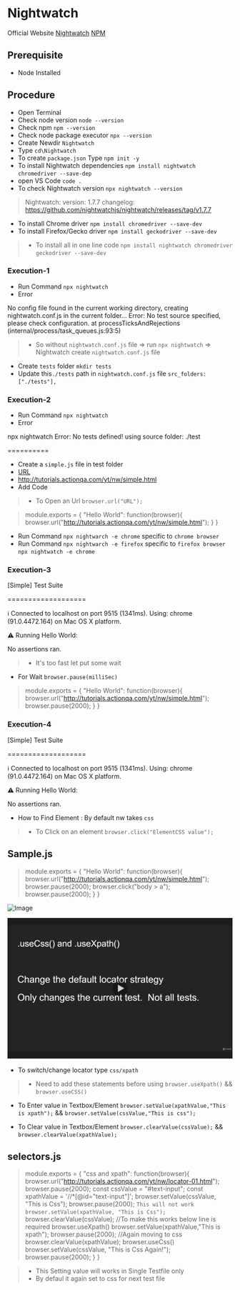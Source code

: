 # Nightwatch

Official Website [Nightwatch](https://nightwatchjs.org/)
[NPM](https://www.npmjs.com/package/nightwatch)


## Prerequisite
 - Node Installed

## Procedure
 - Open Terminal
 - Check node version `node --version`
 - Check npm `npm --version`
 - Check node package executor `npx --version`
 - Create Newdir `Nightwatch`
 - Type `cd\Nightwatch`
 - To create `package.json`  Type `npm init -y`
 - To install Nightwatch dependencies `npm install nightwatch chromedriver --save-dep`
 - open VS Code `code .`
 - To check Nightwatch version `npx nightwatch --version`
  >  Nightwatch:
    version: 1.7.7
    changelog: https://github.com/nightwatchjs/nightwatch/releases/tag/v1.7.7
 - To install Chrome driver `npm install chromedriver --save-dev`
 - To install Firefox/Gecko driver `npm install geckodriver --save-dev`

 > - To install all in one line code `npm install nightwatch chromedriver geckodriver --save-dev`

 ### Execution-1

- Run Command `npx nightwatch`
- Error 

<p>No config file found in the current working directory, creating nightwatch.conf.js in the current folder...
Error: No test source specified, please check configuration.
at processTicksAndRejections (internal/process/task_queues.js:93:5)</p>

> - So without `nightwatch.conf.js` file => run `npx nightwatch` => Nightwatch create `nightwatch.conf.js` file

- Create `tests` folder `mkdir tests`
- Update this`./tests` path in `nightwatch.conf.js` file `src_folders: ["./tests"],`

 ### Execution-2

- Run Command `npx nightwatch`
- Error 
<p>npx nightwatch
   Error: No tests defined! using source folder: ./test</p>

==========

- Create a `simple.js` file in test folder
- [URL](http://tutorials.actionqa.com/yt/nw/simple.html)
- http://tutorials.actionqa.com/yt/nw/simple.html
- Add Code

> - To Open an Url `browser.url("URL");`

>module.exports = {
    "Hello World": function(browser){
        browser.url("http://tutorials.actionqa.com/yt/nw/simple.html");
    }
}
- Run Command `npx nightwarch -e chrome` specific to `chrome browser`
- Run Command `npx nightwarch -e firefox` specific to `firefox browser`
`npx nightwatch -e chrome`

 ### Execution-3

<p>[Simple] Test Suite 

===================

ℹ Connected to localhost on port 9515 (1341ms).
  Using: chrome (91.0.4472.164) on Mac OS X platform.

⚠ Running Hello World:

No assertions ran.</p>

> - It's too fast let put some wait

- For Wait `browser.pause(milliSec)`

>module.exports = {
    "Hello World": function(browser){
        browser.url("http://tutorials.actionqa.com/yt/nw/simple.html");
        browser.pause(2000);
    }
}

### Execution-4

<p>[Simple] Test Suite 

===================

ℹ Connected to localhost on port 9515 (1341ms).
  Using: chrome (91.0.4472.164) on Mac OS X platform.

⚠ Running Hello World:

No assertions ran.</p>

- How to Find Element : By default nw takes `css`
> - To Click on an element `browser.click("ElementCSS value");`

## Sample.js
>module.exports = {
"Hello World": function(browser){
browser.url("http://tutorials.actionqa.com/yt/nw/simple.html");
browser.pause(2000);
browser.click("body > a");
browser.pause(2000);
}
}

![Image](https://imgur.com/a/9cbol1l)

![alt text](https://github.com/JigarSony/Nightwatch/blob/master/referenceScreenShots/1.png?raw=true)
- To switch/change locator type `css/xpath`
> - Need to add these statements before using `browser.useXpath()` && `browser.useCSS()`

- To Enter value in Textbox/Element `browser.setValue(xpathValue,"This is xpath");` && `browser.setValue(cssValue,"This is css");`

- To Clear value in Textbox/Element `browser.clearValue(cssValue);` && `browser.clearValue(xpathValue);`

## selectors.js
>module.exports = {
"css and xpath": function(browser){
browser.url("http://tutorials.actionqa.com/yt/nw/locator-01.html");
browser.pause(2000);
const cssValue = "#text-input";
const xpathValue = '//*[@id="text-input"]';
browser.setValue(cssValue, "This is Css");
browser.pause(2000);
`This will not work
browser.setValue(xpathValue, "This is Css");`
>browser.clearValue(cssValue);
//To make this works below line is required
browser.useXpath()
browser.setValue(xpathValue,"This is xpath");
browser.pause(2000);
//Again moving to css
browser.clearValue(xpathValue);
browser.useCss()
browser.setValue(cssValue, "This is Css Again!");
browser.pause(2000);
}
}

> - This Setting value will works in Single Testfile only
> - By defaul it again set to css for next test file

